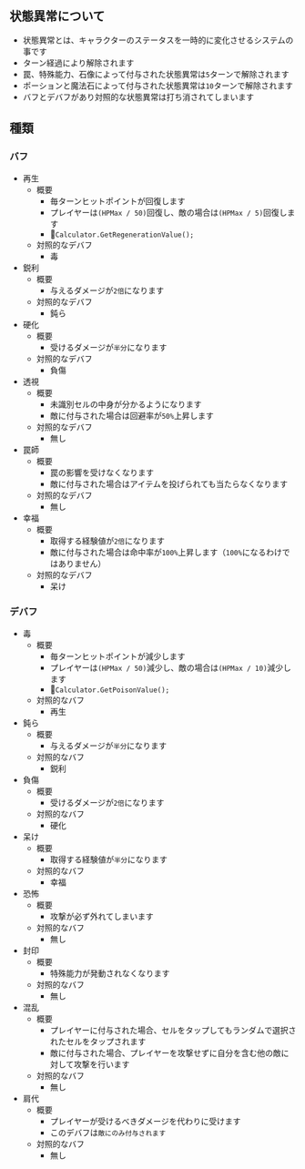 ## 状態異常について
- 状態異常とは、キャラクターのステータスを一時的に変化させるシステムの事です
- ターン経過により解除されます
- 罠、特殊能力、石像によって付与された状態異常は`5`ターンで解除されます
- ポーションと魔法石によって付与された状態異常は`10`ターンで解除されます
- バフとデバフがあり対照的な状態異常は打ち消されてしまいます
## 種類
### バフ
- 再生
    - 概要
        - 毎ターンヒットポイントが回復します
        - プレイヤーは`(HPMax / 50)`回復し、敵の場合は`(HPMax / 5)`回復します
        - :eyes:`Calculator.GetRegenerationValue();`
    - 対照的なデバフ
        - 毒
- 鋭利
    - 概要
        - 与えるダメージが`2倍`になります
    - 対照的なデバフ
        - 鈍ら
- 硬化
    - 概要
        - 受けるダメージが`半分`になります
    - 対照的なデバフ
        - 負傷
- 透視
    - 概要
        - 未識別セルの中身が分かるようになります
        - 敵に付与された場合は回避率が`50%`上昇します
    - 対照的なデバフ
        - 無し
- 罠師
    - 概要
        - 罠の影響を受けなくなります
        - 敵に付与された場合はアイテムを投げられても当たらなくなります
    - 対照的なデバフ
        - 無し
- 幸福
    - 概要
        - 取得する経験値が`2倍`になります
        - 敵に付与された場合は命中率が`100%`上昇します（`100%`になるわけではありません）
    - 対照的なデバフ
        - 呆け
### デバフ
- 毒
    - 概要
        - 毎ターンヒットポイントが減少します
        - プレイヤーは`(HPMax / 50)`減少し、敵の場合は`(HPMax / 10)`減少します
        - :eyes:`Calculator.GetPoisonValue();`
    - 対照的なバフ
        - 再生
- 鈍ら
    - 概要
        - 与えるダメージが`半分`になります
    - 対照的なバフ
        - 鋭利
- 負傷
    - 概要
        - 受けるダメージが`2倍`になります
    - 対照的なバフ
        - 硬化
- 呆け
    - 概要
        - 取得する経験値が`半分`になります
    - 対照的なバフ
        - 幸福
- 恐怖
    - 概要
        - 攻撃が必ず外れてしまいます
    - 対照的なバフ
        - 無し
- 封印
    - 概要
        - 特殊能力が発動されなくなります
    - 対照的なバフ
        - 無し
- 混乱
    - 概要
        - プレイヤーに付与された場合、セルをタップしてもランダムで選択されたセルをタップされます
        - 敵に付与された場合、プレイヤーを攻撃せずに自分を含む他の敵に対して攻撃を行います
    - 対照的なバフ
        - 無し
- 肩代
    - 概要
        - プレイヤーが受けるべきダメージを代わりに受けます
        - このデバフは`敵にのみ付与されます`
    - 対照的なバフ
        - 無し

